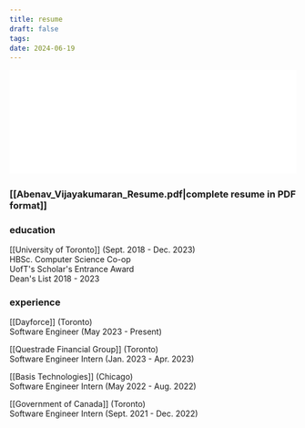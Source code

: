 ```yaml
---
title: resume
draft: false
tags:
date: 2024-06-19
---
```


![boats_and_people](boats_and_people.svg)

### [[Abenav_Vijayakumaran_Resume.pdf|complete resume in PDF format]]

### education

[[University of Toronto]] (Sept. 2018 - Dec. 2023)  
HBSc. Computer Science Co-op  
UofT's Scholar's Entrance Award  
Dean's List 2018 - 2023

### experience

[[Dayforce]] (Toronto)  
Software Engineer (May 2023 - Present)

[[Questrade Financial Group]] (Toronto)  
Software Engineer Intern (Jan. 2023 - Apr. 2023)

[[Basis Technologies]] (Chicago)  
Software Engineer Intern (May 2022 - Aug. 2022)

[[Government of Canada]] (Toronto)  
Software Engineer Intern (Sept. 2021 - Dec. 2022)
